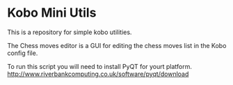 Kobo Mini Utils
===============

This is a repository for simple kobo utilities.

The Chess moves editor is a GUI for editing the chess moves list in
the Kobo config file.

To run this script you will need to install PyQT for yourt platform.
http://www.riverbankcomputing.co.uk/software/pyqt/download


